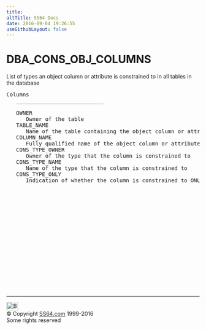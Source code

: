 ```yaml
---
title:
altTitle: SS64 Docs
date: 2016-09-04 19:26:55
useGithubLayout: false
---
```

<!-- #BeginLibraryItem "/Library/head_orad.lbi" --><!-- #EndLibraryItem --><h1>DBA_CONS_OBJ_COLUMNS </h1><p> List of types an object column or attribute is constrained to in all tables in the database </p> 
 
<pre>Columns
   ___________________________
 
   OWNER
      Owner of the table
   TABLE_NAME
      Name of the table containing the object column or attribute
   COLUMN_NAME
      Fully qualified name of the object column or attribute
   CONS_TYPE_OWNER
      Owner of the type that the column is constrained to
   CONS_TYPE_NAME
      Name of the type that the column is constrained to
   CONS_TYPE_ONLY
      Indication of whether the column is constrained to ONLY type

</pre><!-- #BeginLibraryItem "/Library/foot_orad.lbi" --><p><script async="" src="//pagead2.googlesyndication.com/pagead/js/adsbygoogle.js"></script>
<!-- oracle-footer -->
<ins class="adsbygoogle" style="display:inline-block;width:300px;height:250px" data-ad-client="ca-pub-6140977852749469" data-ad-slot="4275490898"></ins>
<script>
(adsbygoogle = window.adsbygoogle || []).push({});
</script></p>
<hr>
<div id="bl" class="footer"><a href="#"><img src="../images/top.png" width="30" height="22" alt="Back to the Top"></a></div>
<div id="br" class="footer, tagline">© Copyright <a href="http://ss64.com/">SS64.com</a> 1999-2016<br>
Some rights reserved</div>
<!-- #EndLibraryItem -->

